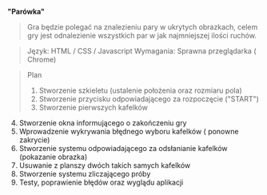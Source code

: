 **"Parówka"**
>Gra będzie polegać na znalezieniu pary w ukrytych obrazkach, celem gry jest odnalezienie wszystkich par w jak najmniejszej ilości ruchów. 

>Język: HTML / CSS / Javascript
>Wymagania: Sprawna przeglądarka ( Chrome)

>Plan
>1.	Stworzenie szkieletu (ustalenie położenia oraz rozmiaru pola)
>2.	Stworzenie przycisku odpowiadającego za rozpoczęcie ("START")
>3.	Stworzenie pierwszych kafelków
4.	Stworzenie okna informującego o zakończeniu gry 
5.	Wprowadzenie wykrywania błędnego wyboru kafelków ( ponowne zakrycie)
6.	Stworzenie systemu odpowiadającego za odsłanianie kafelków (pokazanie obrazka) 
7.	Usuwanie z planszy dwóch takich samych kafelków
8.	Stworzenie systemu zliczającego próby
9.	Testy, poprawienie błędów oraz wyglądu aplikacji
